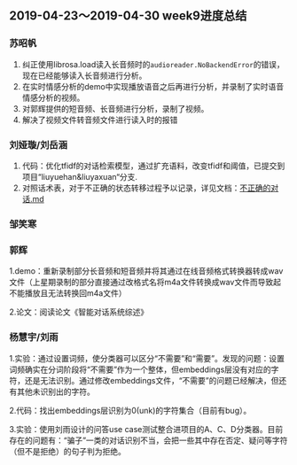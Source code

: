 ## 2019-04-23～2019-04-30 week9进度总结
###  苏昭帆
1. 纠正使用librosa.load读入长音频时的`audioreader.NoBackendError`的错误，现在已经能够读入长音频进行分析。
2. 在实时情感分析的demo中实现播放语音之后再进行分析，并录制了实时语音情感分析的视频。
3. 对郭辉提供的短音频、长音频进行分析，录制了视频。
4. 解决了视频文件转音频文件进行读入时的报错

### 刘娅璇/刘岳涵  
1. 代码：优化tfidf的对话检索模型，通过扩充语料，改变tfidf和阈值，已提交到项目“liuyuehan&liuyaxuan“分支.
2. 对照话术表，对于不正确的状态转移过程予以记录，详见文档：[不正确的对话.md](https://github.com/XLab-Tongji/SemanticAnalysisProgress/blob/master/week9/liuyaxuan/不正确的对话.md)  

### 邹笑寒


### 郭辉
1.demo：重新录制部分长音频和短音频并将其通过在线音频格式转换器转成wav文件（上星期录制的部分直接通过改格式名将m4a文件转换成wav文件而导致起不能播放且无法转换回m4a文件）

2.论文：阅读论文《智能对话系统综述》

### 杨慧宇/刘雨
1.实验：通过设置词频，使分类器可以区分“不需要”和“需要”。发现的问题：设置词频确实在分词阶段将“不需要”作为一个整体，但embeddings层没有对应的字符，还是无法识别。通过修改embeddings文件，“不需要”的问题已经解决，但还有其他未识别出的字符。

2.代码：找出embeddings层识别为0(unk)的字符集合（目前有bug）。

3.实验：使用刘雨设计的问答use case测试整合进项目的A、C、D分类器。目前存在的问题有：“骗子”一类的对话识别不当，会把一些其中存在否定、疑问等字符（但不是拒绝）的句子判为拒绝。





